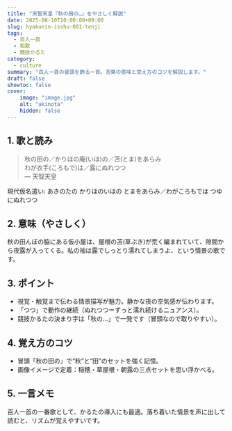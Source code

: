 ```yaml
---
title: "天智天皇『秋の田の…』をやさしく解説"
date: 2025-08-10T10:00:00+09:00
slug: hyakunin-isshu-001-tenji
tags:
  - 百人一首
  - 和歌
  - 競技かるた
category:
  - culture
summary: "百人一首の冒頭を飾る一首。言葉の意味と覚え方のコツを解説します。"
draft: false
showtoc: false
cover:
    image: "image.jpg"
    alt: "akinota"
    hidden: false
---
```


## 1. 歌と読み

> 秋の田の／かりほの庵(いほ)の／苫(とま)をあらみ  
> わが衣手(ころもで)は／露にぬれつつ  
— 天智天皇

現代仮名遣い: あきのたの かりほのいほの とまをあらみ／わがころもでは つゆにぬれつつ

## 2. 意味（やさしく）
秋の田んぼの脇にある仮小屋は、屋根の苫(草ぶき)が荒く編まれていて、隙間から夜露が入ってくる。私の袖は露でしっとり濡れてしまうよ、という情景の歌です。

## 3. ポイント
- 視覚・触覚まで伝わる情景描写が魅力。静かな夜の空気感が伝わります。
- 「つつ」で動作の継続（ぬれつつ＝ずっと濡れ続けるニュアンス）。
- 競技かるたの決まり字は「秋の…」で一発です（冒頭なので取りやすい）。

## 4. 覚え方のコツ
- 冒頭「秋の田の」で“秋”と“田”のセットを強く記憶。
- 画像イメージで定着：稲穂・草屋根・朝露の三点セットを思い浮かべる。

## 5. 一言メモ
百人一首の一番歌として、かるたの導入にも最適。落ち着いた情景を声に出して読むと、リズムが覚えやすいです。

